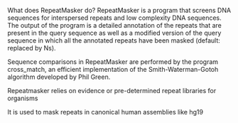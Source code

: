 What does RepeatMasker do?
RepeatMasker is a program that screens DNA sequences for interspersed repeats and low complexity DNA sequences. The output of the program is a detailed annotation of the repeats that are present in the query sequence as well as a modified version of the query sequence in which all the annotated repeats have been masked (default: replaced by Ns).

Sequence comparisons in RepeatMasker are performed by the program cross_match, an efficient implementation of the Smith-Waterman-Gotoh algorithm developed by Phil Green.

Repeatmasker relies on evidence or pre-determined repeat libraries for organisms

It is used to mask repeats in canonical human assemblies like hg19
